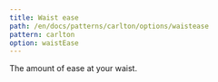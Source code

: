 ```yaml
---
title: Waist ease
path: /en/docs/patterns/carlton/options/waistease
pattern: carlton
option: waistEase
---
```


The amount of ease at your waist.